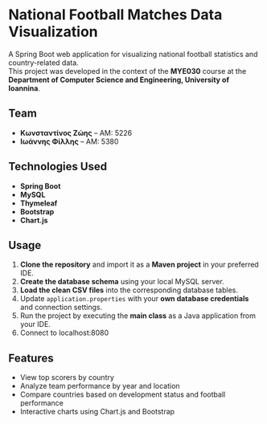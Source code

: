 # National Football Matches Data Visualization

A Spring Boot web application for visualizing national football statistics and country-related data.  
This project was developed in the context of the **MYE030** course at the  
**Department of Computer Science and Engineering, University of Ioannina**.


## Team

- **Κωνσταντίνος Ζώης** – ΑΜ: 5226  
- **Ιωάννης Φίλλης** – ΑΜ: 5380


## Technologies Used

- **Spring Boot**
- **MySQL**
- **Thymeleaf**
- **Bootstrap**
- **Chart.js**


## Usage

1. **Clone the repository** and import it as a **Maven project** in your preferred IDE.
2. **Create the database schema** using your local MySQL server.
3. **Load the clean CSV files** into the corresponding database tables.
4. Update `application.properties` with your **own database credentials** and connection settings.
5. Run the project by executing the **main class** as a Java application from your IDE.
6. Connect to localhost:8080



## Features

- View top scorers by country
- Analyze team performance by year and location
- Compare countries based on development status and football performance
- Interactive charts using Chart.js and Bootstrap


